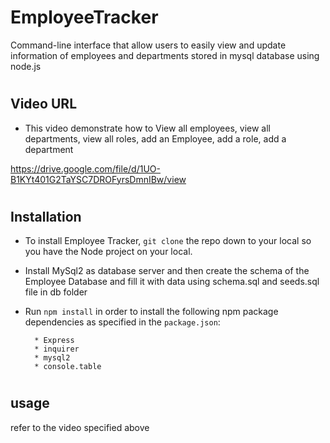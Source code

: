 # EmployeeTracker
Command-line interface that allow users to easily view and update information of employees and departments stored in mysql database using node.js

#
## Video URL

* This video demonstrate how to View all employees, view all departments, view all roles, add an Employee, add a role, add a department

https://drive.google.com/file/d/1UO-B1KYt401G2TaYSC7DROFyrsDmnIBw/view

#
## Installation

* To install Employee Tracker, `git clone` the repo down to your local so you have the Node project on your local.

* Install MySql2 as database server and then create the schema of the Employee Database and fill it with data using schema.sql and seeds.sql file in db folder

* Run `npm install` in order to install the following npm package dependencies as specified in the `package.json`:

        * Express
        * inquirer
        * mysql2
        * console.table
#
## usage

refer to the video specified above





